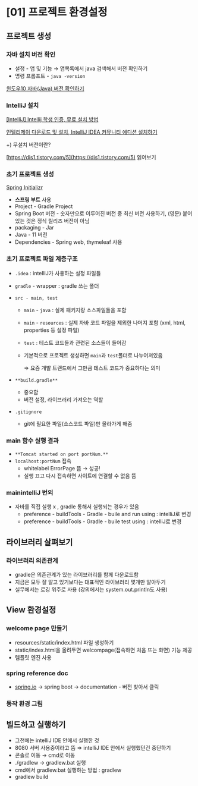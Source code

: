 # [01] 프로젝트 환경설정
## 프로젝트 생성

### 자바 설치 버전 확인

- 설정 - 앱 및 기능 → 앱목록에서 java 검색해서 버전 확인하기
- 명령 프롬프트 - `java -version`

[윈도우10 자바(Java) 버전 확인하기](https://mainia.tistory.com/6482)

### IntelliJ 설치

[[IntelliJ] Intellij 학생 인증, 무료 설치 방법](https://goddaehee.tistory.com/215)

[인텔리제이 다운로드 및 설치, IntelliJ IDEA 커뮤니티 에디션 설치하기](https://jhnyang.tistory.com/418)

+) 무설치 버전이란?

[https://dis1.tistory.com/5](https://dis1.tistory.com/5) 읽어보기

### 초기 프로젝트 생성

[Spring Initializr](https://start.spring.io/)

- **스프링 부트** 사용
- Project - Gradle Project
- Spring Boot 버전 - 숫자만으로 이루어진 버전 중 최신 버전 사용하기, (영문) 붙어있는 것은 정식 릴리즈 버전이 아님
- packaging - Jar
- Java - 11 버전
- Dependencies - Spring web, thymeleaf 사용

### 초기 프로젝트 파일 계층구조

- `.idea` : intelliJ가 사용하는 설정 파일들
- `gradle` - wrapper : gradle 쓰는 폴더
- `src - main, test`
    - `main` - `java`  : 실제 패키지랑 소스파일들을 포함
    - `main` - `resources` : 실제 자바 코드 파일을 제외한 나머지 포함 (xml, html, properties 등 설정 파일)
    - `test` : 테스트 코드들과 관련된 소스들이 들어감
    - 기본적으로 프로젝트 생성하면 `main`과 `test`폴더로 나누어져있음
        
        ⇒ 요즘 개발 트랜드에서 그만큼 테스트 코드가 중요하다는 의미
        
- `**build.gradle**`
    - 중요함
    - 버전 설정, 라이브러리 가져오는 역할
- `.gitignore`
    - git에 필요한 파일(소스코드 파일)만 올라가게 해줌

### main 함수 실행 결과

- `**Tomcat started on port portNum.**`
- `localhost:portNum`  접속
    - whitelabel ErrorPage 뜸 → 성공!
    - 실행 끄고 다시 접속하면 사이트에 연결할 수 없음 뜸
    

### mainintelliJ 번외

- 자바를 직접 실행 x , gradle 통해서 실행되는 경우가 있음
    - preference - buildTools - Gradle - buile and run using : intelliJ로 변경
    - preference - buildTools - Gradle - buile test using : intelliJ로 변경
    

## 라이브러리 살펴보기

### 라이브러리 의존관계

- gradle은 의존관계가 있는 라이브러리를 함께 다운로드함
- 지금은 모두 잘 알고 있기보다는 대표적인 라이브러리 몇개만 알아두기
- 실무에서는 로깅 위주로 사용 (강의에서는 system.out.println도 사용)

## View 환경설정

### welcome page 만들기

- resources/static/index.html 파일 생성하기
- static/index.html을 올려두면 welcompage(접속하면 처음 뜨는 화면) 기능 제공
- 템플릿 엔진 사용

### spring reference doc

- [spring.io](http://spring.io) → spring boot → documentation - 버전 찾아서 클릭

### 동작 환경 그림

## 빌드하고 실행하기

- 그전에는 intelliJ IDE 안에서 실행한 것
- 8080 서버 사용중이라고 뜸 ⇒ intelliJ IDE 안에서 실행했던건 중단하기
- 콘솔로 이동 → cmd로 이동
- ./gradlew → gradlew.bat 실행
- cmd에서 gradlew.bat 실행하는 방법 : gradlew
- gradlew build
